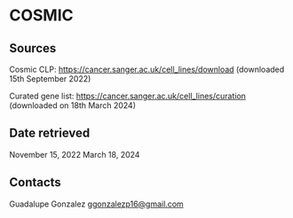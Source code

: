 # COSMIC

## Sources
Cosmic CLP: https://cancer.sanger.ac.uk/cell_lines/download (downloaded 15th September 2022)

Curated gene list: https://cancer.sanger.ac.uk/cell_lines/curation (downloaded on 18th March 2024)

## Date retrieved

November 15, 2022
March 18, 2024

## Contacts

Guadalupe Gonzalez
<ggonzalezp16@gmail.com>

